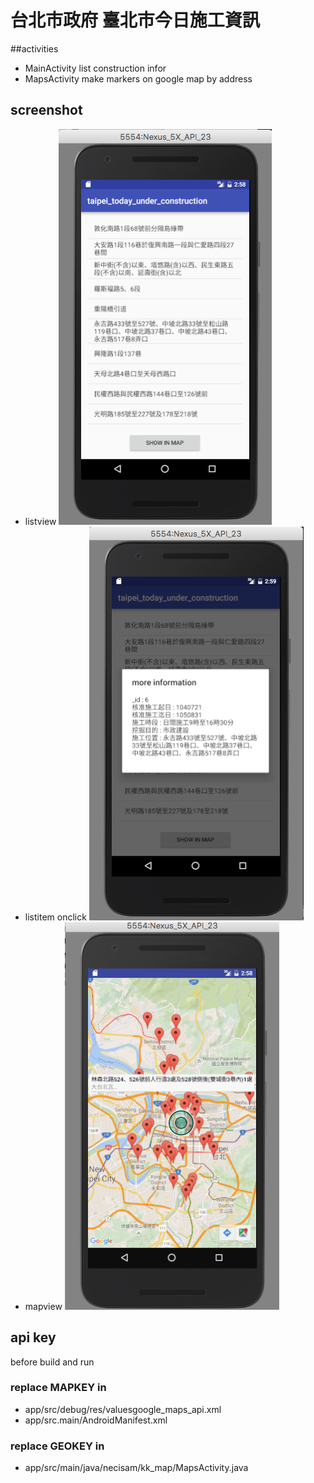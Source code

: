 # 台北市政府 臺北市今日施工資訊

##activities
- MainActivity
	list construction infor
- MapsActivity
	make markers on google map by address

## screenshot
- listview
![listview](img/list.png)
- listitem onclick
![moreinfo](img/moreinfo.png)
- mapview
![mapview](img/map.png)

## api key
before build and run 
### replace MAPKEY in
- app/src/debug/res/valuesgoogle_maps_api.xml
- app/src.main/AndroidManifest.xml
### replace GEOKEY in 
- app/src/main/java/necisam/kk_map/MapsActivity.java

